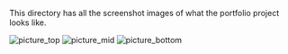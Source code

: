 This directory has all the screenshot images of what the portfolio project looks like.

![picture_top](https://github.com/StormZeus/portfolio-project/assets/168305695/e59b493a-adbf-4871-94b8-4b151fab2364)
![picture_mid](https://github.com/StormZeus/portfolio-project/assets/168305695/4dff6107-813b-477b-9022-1f6bc208024c)
![picture_bottom](https://github.com/StormZeus/portfolio-project/assets/168305695/ef5a1bf3-8a12-42b3-a2eb-39de1f72e38f)
